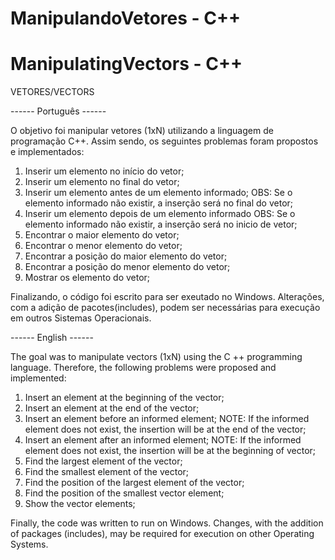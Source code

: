 # ManipulandoVetores - C++
# ManipulatingVectors - C++


VETORES/VECTORS


------ Português ------

O objetivo foi manipular vetores (1xN) utilizando a linguagem de programação C++. Assim sendo, os seguintes problemas foram propostos e implementados:
1. Inserir um elemento no início do vetor;
2. Inserir um elemento no final do vetor;
3. Inserir um elemento antes de um elemento informado; 
  OBS: Se o elemento informado não existir, a inserção será no final do vetor;
4. Inserir um elemento depois de um elemento informado
  OBS: Se o elemento informado não existir, a inserção será no inicio de vetor;
5. Encontrar o maior elemento do vetor;
6. Encontrar o menor elemento do vetor;
7. Encontrar a posição do maior elemento do vetor;
8. Encontrar a posição do menor elemento do vetor;
9. Mostrar os elemento do vetor;

Finalizando, o código foi escrito para ser exeutado no Windows. Alterações, com a adição de pacotes(includes), podem ser necessárias para execução em outros Sistemas Operacionais.

------ English ------

The goal was to manipulate vectors (1xN) using the C ++ programming language. Therefore, the following problems were proposed and implemented:
1. Insert an element at the beginning of the vector;
2. Insert an element at the end of the vector;
3. Insert an element before an informed element;
  NOTE: If the informed element does not exist, the insertion will be at the end of the vector;
4. Insert an element after an informed element;
  NOTE: If the informed element does not exist, the insertion will be at the beginning of vector;
5. Find the largest element of the vector;
6. Find the smallest element of the vector;
7. Find the position of the largest element of the vector;
8. Find the position of the smallest vector element;
9. Show the vector elements;


Finally, the code was written to run on Windows. Changes, with the addition of packages (includes), may be required for execution on other Operating Systems.


